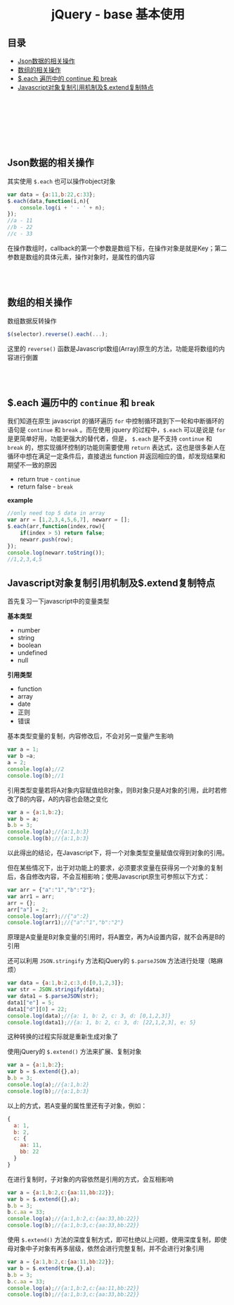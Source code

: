 # <div align="center">jQuery - base 基本使用</div>

## 目录

- [Json数据的相关操作](#user-content-json数据的相关操作)
- [数组的相关操作](#数组的相关操作)
- [$.each 遍历中的 continue 和 break](#user-content-each-遍历中的-continue-和-break)
- [Javascript对象复制引用机制及$.extend复制特点](#user-content-javascript对象复制引用机制及extend复制特点)

<br><br><br><br><br><br>

## Json数据的相关操作

其实使用 `$.each` 也可以操作object对象
```js
var data = {a:11,b:22,c:33};
$.each(data,function(i,n){
    console.log(i + ' - ' + n);
});
//a - 11
//b - 22
//c - 33
```

在操作数组时，callback的第一个参数是数组下标，在操作对象是就是Key；第二参数是数组的具体元素，操作对象时，是属性的值内容

<br><br>

## 数组的相关操作

数组数据反转操作
```js
$(selector).reverse().each(...);
```
这里的 `reverse()` 函数是Javascript数组(Array)原生的方法，功能是将数组的内容进行倒置

<br><br>

## $.each 遍历中的 `continue` 和 `break`

我们知道在原生 javascript 的循环遍历 `for` 中控制循环跳到下一轮和中断循环的语句是 `continue` 和 `break` 。而在使用 jquery 的过程中，`$.each` 可以是说是 `for` 是更简单好用，功能更强大的替代者，但是， `$.each` 是不支持 `continue` 和 `break` 的，想实现循环控制的功能则需要使用 `return` 表达式，这也是很多新人在循环中想在满足一定条件后，直接退出 function 并返回相应的值，却发现结果和期望不一致的原因

- return true     - `continue`
- return false    - `break`

**example**

```js
//only need top 5 data in array
var arr = [1,2,3,4,5,6,7], newarr = [];
$.each(arr,function(index,row){
    if(index > 5) return false;
    newarr.push(row);
});
console.log(newarr.toString());
//1,2,3,4,5
```


## Javascript对象复制引用机制及$.extend复制特点

首先复习一下javascript中的变量类型

**基本类型**

- number
- string
- boolean
- undefined
- null

**引用类型**

- function
- array
- date
- 正则
- 错误

基本类型变量的复制，内容修改后，不会对另一变量产生影响

```js
var a = 1;
var b =a;
a = 2;
console.log(a);//2
console.log(b);//1
```

引用类型变量若将A对象内容赋值给B对象，则B对象只是A对象的引用，此时若修改了B的内容，A的内容也会随之变化

```js
var a = {a:1,b:2};
var b = a;
b.b = 3;
console.log(a);//{a:1,b:3}
console.log(b);//{a:1,b:3}
```

以此得出的结论，在Javascript下，将一个对象类型变量赋值仅得到对象的引用。

但在某些情况下，出于对功能上的要求，必须要求变量在获得另一个对象的复制后，各自修改内容，不会互相影响；使用Javascript原生可参照以下方式：

```js
var arr = {"a":"1","b":"2"};
var arr1 = arr;
arr = {};
arr["a"] = 2;
console.log(arr);//{"a":2}
console.log(arr1);//{"a":"1","b":"2"}
```

原理是A变量是B对象变量的引用时，将A置空，再为A设置内容，就不会再是B的引用



还可以利用 `JSON.stringify` 方法和jQuery的 `$.parseJSON` 方法进行处理（略麻烦）

```js
var data = {a:1,b:2,c:3,d:[0,1,2,3]};
var str = JSON.stringify(data);
var data1 = $.parseJSON(str);
data1["e"] = 5;
data1["d"][0] = 22;
console.log(data);//{a: 1, b: 2, c: 3, d: [0,1,2,3]}
console.log(data1);//{a: 1, b: 2, c: 3, d: [22,1,2,3], e: 5}
```

这种转换的过程实际就是重新生成对象了
 

使用jQuery的 `$.extend()` 方法来扩展、复制对象

```js
var a = {a:1,b:2};
var b = $.extend({},a);
b.b = 3;
console.log(a);//{a:1,b:2}
console.log(b);//{a:1,b:3}
```

以上的方式，若A变量的属性里还有子对象，例如：
```js
{
  a: 1,
  b: 2,
  c: {
    aa: 11,
    bb: 22
  }
}
```
在进行复制时，子对象的内容依然是引用的方式，会互相影响

```js
var a = {a:1,b:2,c:{aa:11,bb:22}};
var b = $.extend({},a);
b.b = 3;
b.c.aa = 33;
console.log(a);//{a:1,b:2,c:{aa:33,bb:22}}
console.log(b);//{a:1,b:3,c:{aa:33,bb:22}}
```


使用 `$.extend()` 方法的深度复制方式，即可杜绝以上问题，使用深度复制，即使母对象中子对象有再多层级，依然会进行完整复制，并不会进行对象引用

```js
var a = {a:1,b:2,c:{aa:11,bb:22}};
var b = $.extend(true,{},a);
b.b = 3;
b.c.aa = 33;
console.log(a);//{a:1,b:2,c:{aa:11,bb:22}}
console.log(b);//{a:1,b:3,c:{aa:33,bb:22}}
```
<br><br>
